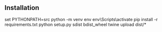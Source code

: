 ## Installation
set PYTHONPATH=src
python -m venv env
env\Scripts\activate
pip install -r requirements.txt
python setup.py sdist bdist_wheel
twine upload dist/*